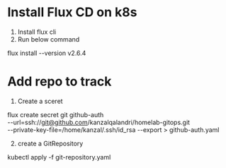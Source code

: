 # Install Flux CD on k8s

1) Install flux cli
2) Run below command

flux install --version v2.6.4

# Add repo to track

1) Create a sceret

flux create secret git github-auth \
  --url=ssh://git@github.com/kanzalqalandri/homelab-gitops.git \
  --private-key-file=/home/kanzal/.ssh/id_rsa --export > github-auth.yaml

2) create a GitRepository

kubectl apply -f git-repository.yaml
